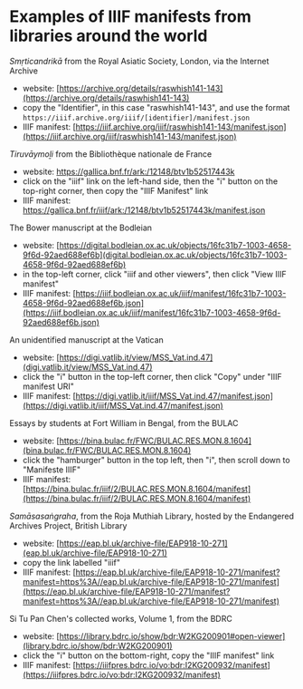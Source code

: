 # Examples of IIIF manifests from libraries around the world

_Smṛticandrikā_ from the Royal Asiatic Society, London, via the Internet Archive

* website: [https://archive.org/details/raswhish141-143](https://archive.org/details/raswhish141-143)
* copy the "Identifier", in this case "raswhish141-143", and use the format `https://iiif.archive.org/iiif/[identifier]/manifest.json`
* IIIF manifest: [https://iiif.archive.org/iiif/raswhish141-143/manifest.json](https://iiif.archive.org/iiif/raswhish141-143/manifest.json)


_Tiruvāymoḻi_ from the Bibliothèque nationale de France

* website: https://gallica.bnf.fr/ark:/12148/btv1b52517443k
* click on the "iiif" link on the left-hand side, then the "i" button on the top-right corner, then copy the "IIIF Manifest" link
* IIIF manifest: https://gallica.bnf.fr/iiif/ark:/12148/btv1b52517443k/manifest.json

The Bower manuscript at the Bodleian

* website: [https://digital.bodleian.ox.ac.uk/objects/16fc31b7-1003-4658-9f6d-92aed688ef6b](digital.bodleian.ox.ac.uk/objects/16fc31b7-1003-4658-9f6d-92aed688ef6b)
* in the top-left corner, click "iiif and other viewers", then click "View IIIF manifest"
* IIIF manifest: [https://iiif.bodleian.ox.ac.uk/iiif/manifest/16fc31b7-1003-4658-9f6d-92aed688ef6b.json](https://iiif.bodleian.ox.ac.uk/iiif/manifest/16fc31b7-1003-4658-9f6d-92aed688ef6b.json)

An unidentified manuscript at the Vatican

* website: [https://digi.vatlib.it/view/MSS_Vat.ind.47](digi.vatlib.it/view/MSS_Vat.ind.47)
* click the "i" button in the top-left corner, then click "Copy" under "IIIF manifest URI"
* IIIF manifest: [https://digi.vatlib.it/iiif/MSS_Vat.ind.47/manifest.json](https://digi.vatlib.it/iiif/MSS_Vat.ind.47/manifest.json)

Essays by students at Fort William in Bengal, from the BULAC

* website: [https://bina.bulac.fr/FWC/BULAC.RES.MON.8.1604](bina.bulac.fr/FWC/BULAC.RES.MON.8.1604)
* click the "hamburger" button in the top left, then "i", then scroll down to "Manifeste IIIF"
* IIIF manifest: [https://bina.bulac.fr/iiif/2/BULAC.RES.MON.8.1604/manifest](https://bina.bulac.fr/iiif/2/BULAC.RES.MON.8.1604/manifest)

_Samāsasaṅgraha_, from the Roja Muthiah Library, hosted by the Endangered Archives Project, British Library

* website: [https://eap.bl.uk/archive-file/EAP918-10-271](eap.bl.uk/archive-file/EAP918-10-271)
* copy the link labelled "iiif"
* IIIF manifest: [https://eap.bl.uk/archive-file/EAP918-10-271/manifest?manifest=https%3A//eap.bl.uk/archive-file/EAP918-10-271/manifest](https://eap.bl.uk/archive-file/EAP918-10-271/manifest?manifest=https%3A//eap.bl.uk/archive-file/EAP918-10-271/manifest)

Si Tu Pan Chen's collected works, Volume 1, from the BDRC

* website: [https://library.bdrc.io/show/bdr:W2KG200901#open-viewer](library.bdrc.io/show/bdr:W2KG200901)
* click the "i" button on the bottom-right, copy the "IIIF manifest" link
* IIIF manifest: [https://iiifpres.bdrc.io/vo:bdr:I2KG200932/manifest](https://iiifpres.bdrc.io/vo:bdr:I2KG200932/manifest)


